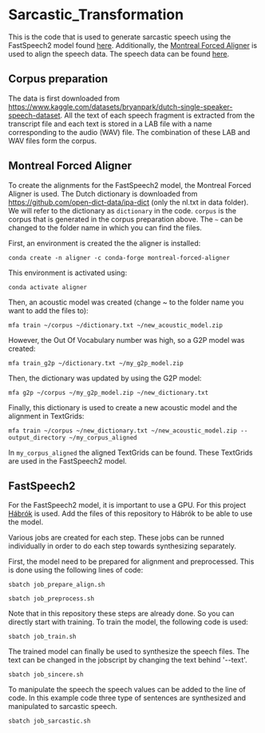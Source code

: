 # Sarcastic_Transformation

This is the code that is used to generate sarcastic speech using the FastSpeech2 model found [here](https://github.com/ming024/FastSpeech2). Additionally, the [Montreal Forced Aligner](https://montreal-forced-aligner.readthedocs.io/en/latest/) is used to align the speech data. The speech data can be found [here](https://www.kaggle.com/datasets/bryanpark/dutch-single-speaker-speech-dataset).


## Corpus preparation
The data is first downloaded from https://www.kaggle.com/datasets/bryanpark/dutch-single-speaker-speech-dataset. All the text of each speech fragment is extracted from the transcript file and each text is stored in a LAB file with a name corresponding to the audio (WAV) file. The combination of these LAB and WAV files form the corpus. 

## Montreal Forced Aligner
To create the alignments for the FastSpeech2 model, the Montreal Forced Aligner is used. The Dutch dictionary is downloaded from https://github.com/open-dict-data/ipa-dict (only the nl.txt in data folder). We will refer to the dictionary as `dictionary` in the code. `corpus` is the corpus that is generated in the corpus preparation above. The `~` can be changed to the folder name in which you can find the files.

First, an environment is created the the aligner is installed:

`conda create -n aligner -c conda-forge montreal-forced-aligner`

This environment is activated using:

`conda activate aligner`

Then, an acoustic model was created (change ~ to the folder name you want to add the files to):

`mfa train ~/corpus ~/dictionary.txt ~/new_acoustic_model.zip`

However, the Out Of Vocabulary number was high, so a G2P model was created:

`mfa train_g2p ~/dictionary.txt ~/my_g2p_model.zip`

Then, the dictionary was updated by using the G2P model:

`mfa g2p ~/corpus ~/my_g2p_model.zip ~/new_dictionary.txt`

Finally, this dictionary is used to create a new acoustic model and the alignment in TextGrids:

`mfa train ~/corpus ~/new_dictionary.txt ~/new_acoustic_model.zip --output_directory ~/my_corpus_aligned`

In `my_corpus_aligned` the aligned TextGrids can be found. These TextGrids are used in the FastSpeech2 model.


## FastSpeech2 
For the FastSpeech2 model, it is important to use a GPU. For this project [Hábrók](https://wiki.hpc.rug.nl/habrok/start) is used. Add the files of this repository to Hábrók to be able to use the model.

Various jobs are created for each step. These jobs can be runned individually in order to do each step towards synthesizing separately.

First, the model need to be prepared for alignment and preprocessed. This is done using the following lines of code:

`sbatch job_prepare_align.sh`

`sbatch job_preprocess.sh`


Note that in this repository these steps are already done. So you can directly start with training. To train the model, the following code is used:

`sbatch job_train.sh`

The trained model can finally be used to synthesize the speech files. The text can be changed in the jobscript by changing the text behind '--text'.

`sbatch job_sincere.sh`

To manipulate the speech the speech values can be added to the line of code. In this example code three type of sentences are synthesized and manipulated to sarcastic speech. 

`sbatch job_sarcastic.sh`
